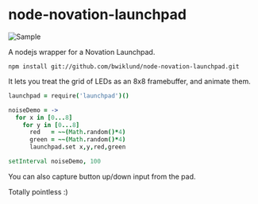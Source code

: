 node-novation-launchpad
===

![Sample](https://raw.github.com/bwiklund/node-novation-launchpad/master/examples/video.gif)

A nodejs wrapper for a Novation Launchpad.

```
npm install git://github.com/bwiklund/node-novation-launchpad.git
```

It lets you treat the grid of LEDs as an 8x8 framebuffer, and animate them.

```coffeescript
launchpad = require('launchpad')()

noiseDemo = ->
  for x in [0...8]
    for y in [0...8]
      red   = ~~(Math.random()*4)
      green = ~~(Math.random()*4)
      launchpad.set x,y,red,green

setInterval noiseDemo, 100
```

You can also capture button up/down input from the pad.

Totally pointless :)
